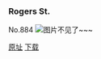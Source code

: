 ### Rogers St.
No.884
![图片不见了~~~](https://imgs.xkcd.com/comics/rogers_st.png)

[原址](https://xkcd.com//884) [下载](https://imgs.xkcd.com/comics/rogers_st.png)


